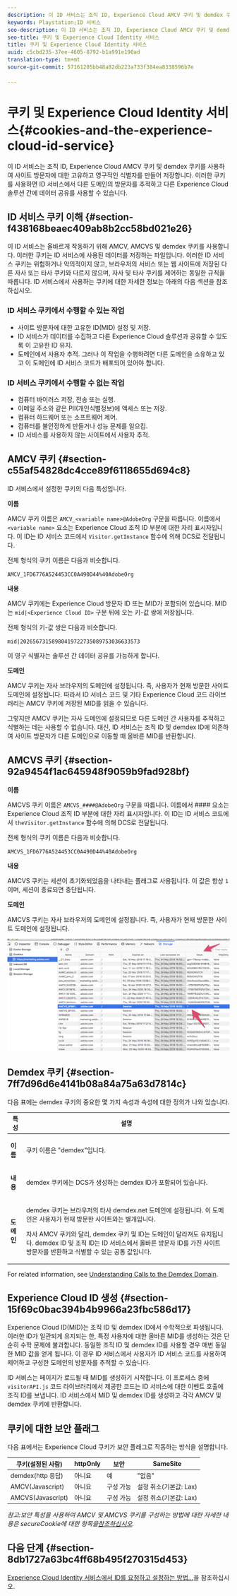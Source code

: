 ```yaml
---
description: 이 ID 서비스는 조직 ID, Experience Cloud AMCV 쿠키 및 demdex 쿠키를 사용하여 사이트 방문자에 대한 고유하고 영구적인 식별자를 만들어 저장합니다. 이러한 쿠키를 사용하면 ID 서비스에서 다른 도메인의 방문자를 추적하고 다른 Experience Cloud 솔루션 간에 데이터 공유를 사용할 수 있습니다.
keywords: Playstation;ID 서비스
seo-description: 이 ID 서비스는 조직 ID, Experience Cloud AMCV 쿠키 및 demdex 쿠키를 사용하여 사이트 방문자에 대한 고유하고 영구적인 식별자를 만들어 저장합니다. 이러한 쿠키를 사용하면 ID 서비스에서 다른 도메인의 방문자를 추적하고 다른 Experience Cloud 솔루션 간에 데이터 공유를 사용할 수 있습니다.
seo-title: 쿠키 및 Experience Cloud Identity 서비스
title: 쿠키 및 Experience Cloud Identity 서비스
uuid: c5cbd235-37ee-4605-8792-b1a991e190ad
translation-type: tm+mt
source-git-commit: 57161205bb48a82db223a733f384ea8338596b7e

---
```



# 쿠키 및 Experience Cloud Identity 서비스{#cookies-and-the-experience-cloud-id-service}

이 ID 서비스는 조직 ID, Experience Cloud AMCV 쿠키 및 demdex 쿠키를 사용하여 사이트 방문자에 대한 고유하고 영구적인 식별자를 만들어 저장합니다. 이러한 쿠키를 사용하면 ID 서비스에서 다른 도메인의 방문자를 추적하고 다른 Experience Cloud 솔루션 간에 데이터 공유를 사용할 수 있습니다.

## ID 서비스 쿠키 이해 {#section-f438168beaec409ab8b2cc58bd021e26}

이 ID 서비스는 올바르게 작동하기 위해 AMCV, AMCVS 및 demdex 쿠키를 사용합니다. 이러한 쿠키는 ID 서비스에 사용된 데이터를 저장하는 파일입니다. 이러한 ID 서비스 쿠키는 위험하거나 악의적이지 않고, 브라우저의 서비스 또는 웹 사이트에 저장된 다른 자사 또는 타사 쿠키와 다르지 않으며, 자사 및 타사 쿠키를 제어하는 동일한 규칙을 따릅니다. ID 서비스에서 사용하는 쿠키에 대한 자세한 정보는 아래의 다음 섹션을 참조하십시오.

### ID 서비스 쿠키에서 수행할 수 있는 작업

* 사이트 방문자에 대한 고유한 ID(MID) 설정 및 저장.
* ID 서비스가 데이터를 수집하고 다른 Experience Cloud 솔루션과 공유할 수 있도록 이 고유한 ID 유지.
* 도메인에서 사용자 추적. 그러나 이 작업을 수행하려면 다른 도메인을 소유하고 있고 이 도메인에 ID 서비스 코드가 배포되어 있어야 합니다.

### ID 서비스 쿠키에서 수행할 수 없는 작업

* 컴퓨터 바이러스 저장, 전송 또는 실행.
* 이메일 주소와 같은 PII(개인식별정보)에 액세스 또는 저장.
* 컴퓨터 하드웨어 또는 소프트웨어 제어.
* 컴퓨터를 불안정하게 만들거나 성능 문제를 일으킴.
* ID 서비스를 사용하지 않는 사이트에서 사용자 추적.

## AMCV 쿠키 {#section-c55af54828dc4cce89f6118655d694c8}

ID 서비스에서 설정한 쿠키의 다음 특성입니다.

**이름**

AMCV 쿠키 이름은 `AMCV_<variable name>@AdobeOrg` 구문을 따릅니다. 이름에서 `<variable name>` 요소는 Experience Cloud 조직 ID 부분에 대한 자리 표시자입니다. 이 ID는 ID 서비스 코드에서 `Visitor.getInstance` 함수에 의해 DCS로 전달됩니다.

전체 형식의 쿠키 이름은 다음과 비슷합니다.

```
AMCV_1FD6776A524453CC0A490D44%40AdobeOrg
```

**내용**

AMCV 쿠키에는 Experience Cloud 방문자 ID 또는 MID가 포함되어 있습니다. MID는 `mid|<Experience Cloud ID>` 구문 뒤에 오는 키-값 쌍에 저장됩니다.

전체 형식의 키-값 쌍은 다음과 비슷합니다.

```
mid|20265673158980419722735089753036633573
```

이 영구 식별자는 솔루션 간 데이터 공유를 가능하게 합니다.

**도메인**

AMCV 쿠키는 자사 브라우저의 도메인에 설정됩니다. 즉, 사용자가 현재 방문한 사이트 도메인에 설정됩니다. 따라서 ID 서비스 코드 및 기타 Experience Cloud 코드 라이브러리는 AMCV 쿠키에 저장된 MID를 읽을 수 있습니다.

그렇지만 AMCV 쿠키는 자사 도메인에 설정되므로 다른 도메인 간 사용자를 추적하고 식별하는 데는 사용할 수 없습니다. 대신, ID 서비스는 조직 ID 및 demdex ID에 의존하여 사이트 방문자가 다른 도메인으로 이동할 때 올바른 MID를 반환합니다.

## AMCVS 쿠키 {#section-92a9454f1ac645948f9059b9fad928bf}

**이름**

AMCVS 쿠키 이름은 `AMCVS_####@AdobeOrg` 구문을 따릅니다. 이름에서 #### 요소는 Experience Cloud 조직 ID 부분에 대한 자리 표시자입니다. 이 ID는 ID 서비스 코드에서 `theVisitor.getInstance` 함수에 의해 DCS로 전달됩니다.

전체 형식의 쿠키 이름은 다음과 비슷합니다.

```
AMCVS_1FD6776A524453CC0A490D44%40AdobeOrg
```

**내용**

AMCVS 쿠키는 세션이 초기화되었음을 나타내는 플래그로 사용됩니다. 이 값은 항상 `1`이며, 세션이 종료되면 중단됩니다.

**도메인**

AMCVS 쿠키는 자사 브라우저의 도메인에 설정됩니다. 즉, 사용자가 현재 방문한 사이트 도메인에 설정됩니다.

![](assets/AMCVS-cookie.png)

## Demdex 쿠키 {#section-7ff7d96d6e4141b08a84a75a63d7814c}

다음 표에는 demdex 쿠키의 중요한 몇 가지 속성과 속성에 대한 정의가 나와 있습니다.

<table id="table_18E3CAF3550E4BB6A199736AACE39202"> 
 <thead> 
  <tr> 
   <th colname="col1" class="entry"> 특성 </th> 
   <th colname="col2" class="entry"> 설명 </th> 
  </tr> 
 </thead>
 <tbody> 
  <tr> 
   <td colname="col1"> <p> <b>이름</b> </p> </td> 
   <td colname="col2"> <p>쿠키 이름은 "demdex"입니다. </p> </td> 
  </tr> 
  <tr> 
   <td colname="col1"> <p> <b>내용</b> </p> </td> 
   <td colname="col2"> <p>demdex 쿠키에는 DCS가 생성하는 demdex ID가 포함되어 있습니다. </p> </td> 
  </tr> 
  <tr> 
   <td colname="col1"> <p> <b>도메인</b> </p> </td> 
   <td colname="col2"> <p>demdex 쿠키는 브라우저의 타사 demdex.net 도메인에 설정됩니다. 이 도메인은 사용자가 현재 방문한 사이트와는 별개입니다. </p> <p>자사 AMCV 쿠키와 달리, demdex 쿠키 및 ID는 도메인이 달라져도 유지됩니다. demdex ID 및 조직 ID는 ID 서비스에서 올바른 방문자 ID를 가진 사이트 방문자를 반환하고 식별할 수 있는 공통 값입니다. </p> </td> 
  </tr> 
 </tbody> 
</table>

For related information, see [Understanding Calls to the Demdex Domain](https://marketing.adobe.com/resources/help/en_US/aam/demdex-calls.html).

## Experience Cloud ID 생성 {#section-15f69c0bac394b4b9966a23fbc586d17}

Experience Cloud ID(MID)는 조직 ID 및 demdex ID에서 수학적으로 파생됩니다. 이러한 ID가 일관되게 유지되는 한, 특정 사용자에 대한 올바른 MID를 생성하는 것은 단순히 수학 문제에 불과합니다. 동일한 조직 ID 및 demdex ID를 사용할 경우 매번 동일한 MID 값을 얻게 됩니다. 이 경우 ID 서비스에서 사용자가 ID 서비스 코드를 사용하여 제어하고 구성한 도메인의 방문자를 추적할 수 있습니다.

ID 서비스는 페이지가 로드될 때 MID를 생성하기 시작합니다. 이 프로세스 중에 `visitorAPI.js` 코드 라이브러리에서 제공한 코드는 ID 서비스에 대한 이벤트 호출에 조직 ID를 보냅니다. ID 서비스에서 MID 및 demdex ID를 생성하고 각각 AMCV 및 demdex 쿠키에 반환합니다.

## 쿠키에 대한 보안 플래그

다음 표에서는 Experience Cloud 쿠키가 보안 플래그로 작동하는 방식을 설명합니다.

| 쿠키(설정된 사람) | httpOnly | 보안 | SameSite |
|--- |--- |--- |--- |
| demdex(http 응답) | 아니요 | 예 | "없음" |
| AMCV(Javascript) | 아니요 | 구성 가능 | 설정 취소(기본값: Lax) |
| AMCVS(Javascript) | 아니요 | 구성 가능 | 설정 취소(기본값: Lax) |

*참고:보안 특성을 사용하여 AMCV 및 AMCVS 쿠키를 구성하는 방법에 대한 자세한 내용은 secureCookie에 대한 항목을[참조하십시오](https://docs.adobe.com/content/help/en/id-service/using/id-service-api/configurations/securecookie.html).*

## 다음 단계 {#section-8db1727a63bc4ff68b495f270315d453}

[Experience Cloud Identity 서비스에서 ID를 요청하고 설정하는 방법...](../introduction/id-request.md#concept-2caacebb1d244402816760e9b8bcef6a)을 참조하십시오.
